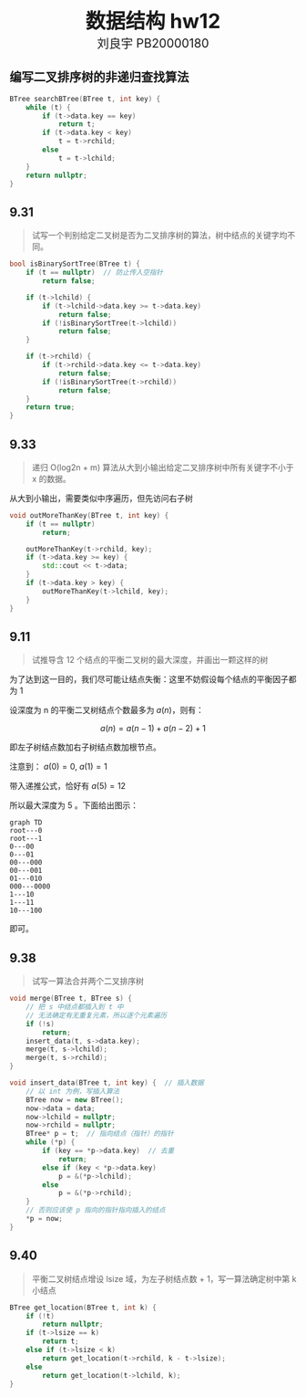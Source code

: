 <div style="text-align:center;font-size:2.5em;font-weight:bold">数据结构 hw12</div>

<div style="text-align:center;font-size:1.5em">刘良宇 PB20000180</div>

## 编写二叉排序树的非递归查找算法

```cpp
BTree searchBTree(BTree t, int key) {
    while (t) {
        if (t->data.key == key)
            return t;
        if (t->data.key < key)
            t = t->rchild;
        else
            t = t->lchild;
    }
    return nullptr;
}
```

## 9.31

> 试写一个判别给定二叉树是否为二叉排序树的算法，树中结点的关键字均不同。

```cpp
bool isBinarySortTree(BTree t) {
    if (t == nullptr)  // 防止传入空指针
        return false;

    if (t->lchild) {
        if (t->lchild->data.key >= t->data.key)
            return false;
        if (!isBinarySortTree(t->lchild))
            return false;
    }

    if (t->rchild) {
        if (t->rchild->data.key <= t->data.key)
            return false;
        if (!isBinarySortTree(t->rchild))
            return false;
    }
    return true;
}
```

## 9.33

> 递归 O(log2n + m) 算法从大到小输出给定二叉排序树中所有关键字不小于 x 的数据。

从大到小输出，需要类似中序遍历，但先访问右子树

```cpp
void outMoreThanKey(BTree t, int key) {
    if (t == nullptr)
        return;

    outMoreThanKey(t->rchild, key);
    if (t->data.key >= key) {
        std::cout << t->data;
    }
    if (t->data.key > key) {
        outMoreThanKey(t->lchild, key);
    }
}
```

## 9.11

> 试推导含 12 个结点的平衡二叉树的最大深度，并画出一颗这样的树

为了达到这一目的，我们尽可能让结点失衡：这里不妨假设每个结点的平衡因子都为 1

设深度为 n 的平衡二叉树结点个数最多为 $a(n)$，则有：

$$ a(n) = a(n-1) + a(n-2) + 1 $$

即左子树结点数加右子树结点数加根节点。

注意到： $a(0) = 0,\ a(1) = 1$

带入递推公式，恰好有 $a(5) = 12$

所以最大深度为 5 。下面给出图示：

```mermaid
graph TD
root---0
root---1
0---00
0---01
00---000
00---001
01---010
000---0000
1---10
1---11
10---100
```

即可。

## 9.38

> 试写一算法合并两个二叉排序树

```cpp
void merge(BTree t, BTree s) {
    // 把 s 中结点都插入到 t 中
    // 无法确定有无重复元素，所以逐个元素遍历
    if (!s)
        return;
    insert_data(t, s->data.key);
    merge(t, s->lchild);
    merge(t, s->rchild);
}

void insert_data(BTree t, int key) {  // 插入数据
    // 以 int 为例，写插入算法
    BTree now = new BTree();
    now->data = data;
    now->lchild = nullptr;
    now->rchild = nullptr;
    BTree* p = t;  // 指向结点（指针）的指针
    while (*p) {
        if (key == *p->data.key)  // 去重
            return;
        else if (key < *p->data.key)
            p = &(*p->lchild);
        else
            p = &(*p->rchild);
    }
    // 否则应该使 p 指向的指针指向插入的结点
    *p = now;
}
```

## 9.40

> 平衡二叉树结点增设 lsize 域，为左子树结点数 + 1，写一算法确定树中第 k 小结点

```cpp
BTree get_location(BTree t, int k) {
    if (!t)
        return nullptr;
    if (t->lsize == k)
        return t;
    else if (t->lsize < k)
        return get_location(t->rchild, k - t->lsize);
    else
        return get_location(t->lchild, k);
}
```

